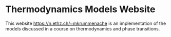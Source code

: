 # Thermodynamics Models Website

This website <https://n.ethz.ch/~mkrummenache> is an implementation of the models discussed in a course on thermodynamics and phase transitions.
